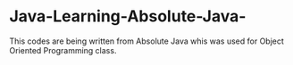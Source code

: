 # Java-Learning-Absolute-Java-
This codes are being written from Absolute Java whis was used for Object Oriented Programming class.
